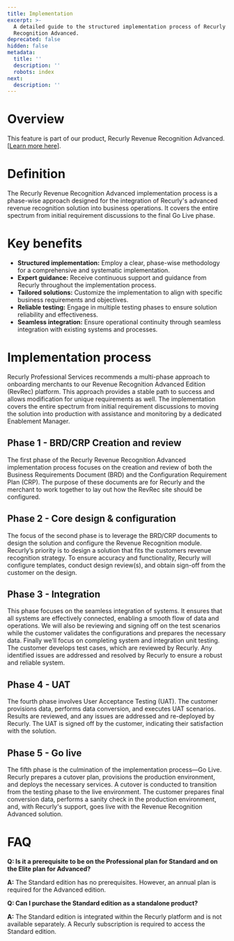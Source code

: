 ```yaml
---
title: Implementation
excerpt: >-
  A detailed guide to the structured implementation process of Recurly Revenue
  Recognition Advanced.
deprecated: false
hidden: false
metadata:
  title: ''
  description: ''
  robots: index
next:
  description: ''
---
```

# Overview

This feature is part of our product, Recurly Revenue Recognition Advanced. [<a href="https://docs.recurly.com/recurly-revrec/docs/recurly-revenue-recognition-advanced" target="_blank">Learn more here</a>].

# Definition

The Recurly Revenue Recognition Advanced implementation process is a phase-wise approach designed for the integration of Recurly's advanced revenue recognition solution into business operations. It covers the entire spectrum from initial requirement discussions to the final Go Live phase.

# Key benefits

* **Structured implementation:** Employ a clear, phase-wise methodology for a comprehensive and systematic implementation.
* **Expert guidance:** Receive continuous support and guidance from Recurly throughout the implementation process.
* **Tailored solutions:** Customize the implementation to align with specific business requirements and objectives.
* **Reliable testing:** Engage in multiple testing phases to ensure solution reliability and effectiveness.
* **Seamless integration:** Ensure operational continuity through seamless integration with existing systems and processes.

# Implementation process

Recurly Professional Services recommends a multi-phase approach to onboarding merchants to our Revenue Recognition Advanced Edition (RevRec) platform. This approach provides a stable path to success and allows modification for unique requirements as well. The implementation covers the entire spectrum from initial requirement discussions to moving the solution into production with assistance and monitoring by a dedicated Enablement Manager.

## Phase 1 - BRD/CRP Creation and review

The first phase of the Recurly Revenue Recognition Advanced implementation process focuses on the creation and review of both the Business Requirements Document (BRD) and the Configuration Requirement Plan (CRP). The purpose of these documents are for Recurly and the merchant to work together to lay out how the RevRec site should be configured. 

## Phase 2 - Core design & configuration

The focus of the second phase is to leverage the BRD/CRP documents to design the solution and configure the Revenue Recognition module. Recurly’s priority is to design a solution that fits the customers revenue recognition strategy. To ensure accuracy and functionality, Recurly will configure templates, conduct design review(s), and obtain sign-off from the customer on the design.

## Phase 3 - Integration

This phase focuses on the seamless integration of systems. It ensures that all systems are effectively connected, enabling a smooth flow of data and operations. We will also be reviewing and signing off on the test scenarios while the customer validates the configurations and prepares the necessary data. Finally we’ll focus on completing system and integration unit testing. The customer develops test cases, which are reviewed by Recurly. Any identified issues are addressed and resolved by Recurly to ensure a robust and reliable system.

## Phase 4 - UAT

The fourth phase involves User Acceptance Testing (UAT). The customer provisions data, performs data conversion, and executes UAT scenarios. Results are reviewed, and any issues are addressed and re-deployed by Recurly. The UAT is signed off by the customer, indicating their satisfaction with the solution.

## Phase 5 - Go live

The fifth phase is the culmination of the implementation process—Go Live. Recurly prepares a cutover plan, provisions the production environment, and deploys the necessary services. A cutover is conducted to transition from the testing phase to the live environment. The customer prepares final conversion data, performs a sanity check in the production environment, and, with Recurly's support, goes live with the Revenue Recognition Advanced solution.

# FAQ

**Q: Is it a prerequisite to be on the Professional plan for Standard and on the Elite plan for Advanced?**

**A:** The Standard edition has no prerequisites. However, an annual plan is required for the Advanced edition.

**Q: Can I purchase the Standard edition as a standalone product?**

**A:** The Standard edition is integrated within the Recurly platform and is not available separately. A Recurly subscription is required to access the Standard edition.
